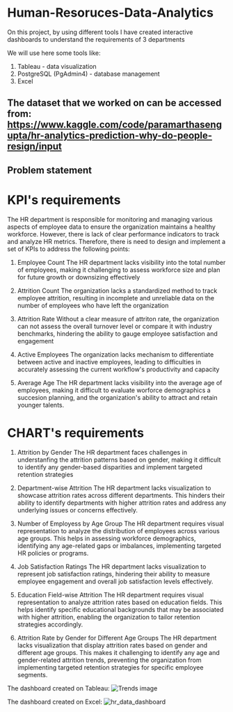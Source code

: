 # Human-Resoruces-Data-Analytics
On this project, by using different tools I have created interactive dashboards to understand the requirements of 3 departments

We will use here some tools like: 
1. Tableau - data visualization
2. PostgreSQL (PgAdmin4) - database management
3. Excel

The dataset that we worked on can be accessed from: https://www.kaggle.com/code/paramarthasengupta/hr-analytics-prediction-why-do-people-resign/input
-----------------------------------------------------------------------------------------------------------------------------------------------------------
Problem statement
-----------------------------------------------------------------------------------------------------------------------------------------------------------

KPI's requirements
==================
The HR department is responsible for monitoring and managing various aspects of employee data to ensure the organization 
maintains a healthy workforce. However, there is lack of clear performance indicators to track and analyze HR metrics. 
Therefore, there is need to design and implement a set of KPIs to address the following points:

1. Employee Count
The HR department lacks visibility into the total number of employees, making it challenging to assess workforce size
and plan for future growth or downsizing effectively

2. Attrition Count
The organization lacks a standardized method to track employee attrition, resulting in incomplete and unreliable data
on the number of employees who have left the organization

3. Attrition Rate
Without a clear measure of attriton rate, the organization can not assess the overall turnover level or compare it with 
industry benchmarks, hindering the ability to gauge employee satisfaction and engagement

4. Active Employees
The organization lacks mechanism to differentiate between active and inactive employees, leading to difficulties in 
accurately assessing the current workflow's productivity and capacity

5. Average Age
The HR department lacks visibility into the average age of employees, making it difficult to evaluate worforce demographics a
succesion planning, and the organization's ability to attract and retain younger talents.



CHART's requirements
====================
1. Attrition by Gender
The HR department faces challenges in understanfing the attrition patterns based on gender, making it difficult to identify
any gender-based disparities and implement targeted retention strategies

2. Department-wise Attrition
The HR department lacks visualization to showcase attrition rates across different departments. This hinders their ability
to identify departments with higher attrition rates and address any underlying issues or concerns effectively.

3. Number of Employess by Age Group
The HR department requires visual representation to analyze the distribution of employees across various age groups. This
helps in assessing workforce demographics, identifying any age-related gaps or imbalances, implementing targeted HR 
policies or programs.

4. Job Satisfaction Ratings
The HR department lacks visualization to represent job satisfaction ratings, hindering their ability to measure employee 
engagement and overall job satisfaction levels effectively.

5. Education Field-wise Attrition
The HR department requires visual representation to analyze attrition rates based on education fields. This helps identify
specific educational backgrounds that may be associated with higher attrition, enabling the organization to tailor 
retention strategies accordingly.

6. Attrition Rate by Gender for Different Age Groups
The HR department lacks visualization that display attrition rates based on gender and different age groups. This makes
it challenging to identify any age and gender-related attrition trends, preventing the organization from implementing 
targeted retention strategies for specific employee segments.

The dashboard created on Tableau:
![Trends image](https://github.com/user-attachments/assets/d9423627-9d46-4cea-94e8-dd9ec188266e)





The dashboard created on Excel:
![hr_data_dashboard](https://github.com/user-attachments/assets/094b0c9d-fe20-4680-931f-82dfde407b66)


